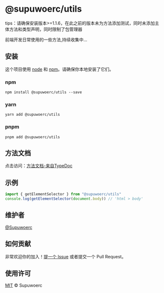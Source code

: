 # @supuwoerc/utils

 tips：请确保安装版本>=1.1.6，在此之前的版本未为方法添加测试，同时未添加主体方法和类型声明，同时限制了包管理器

 前端开发日常使用的一些方法,持续收集中...
## 安装

这个项目使用 [node](http://nodejs.org) 和 [npm](https://npmjs.com)。请确保你本地安装了它们。

### npm

`npm install @supuwoerc/utils --save`
### yarn

`yarn add @supuwoerc/utils`

### pnpm

`pnpm add @supuwoerc/utils`

## 方法文档

点击访问：[方法文档-来自TypeDoc](https://supuwoerc.github.io/supuwoerc-utils/modules.html)
## 示例

```typescript
import { getElementSelector } from "@supuwoerc/utils"
console.log(getElementSelector(document.body)) // 'html > body'
```

## 维护者

[@Supuwoerc](https://github.com/supuwoerc)

## 如何贡献

非常欢迎你的加入！[提一个 Issue](https://github.com/supuwoerc/supuwoerc-utils/issues/new) 或者提交一个 Pull Request。

## 使用许可

[MIT](LICENSE) © Supuwoerc